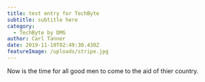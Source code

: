 ```yaml
---
title: test entry for TechByte
subtitle: subtitle here
category:
  - TechByte by DMG
author: Carl Tanner
date: 2019-11-10T02:49:30.430Z
featureImage: /uploads/stripe.jpg
---
```

Now is the time for all good men to come to the aid of thier country.
